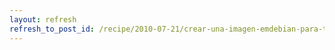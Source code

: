 ```yaml
---
layout: refresh
refresh_to_post_id: /recipe/2010-07-21/crear-una-imagen-emdebian-para-tu-friendlyarm
---
```

